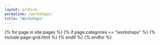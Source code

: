 ```yaml
---
layout: archive
permalink: /workshops/
title: "Workshops"
---
```


<div class="tiles">
{% for page in site.pages  %}
	{% if page.categories == "workshops" %}
	   {% include page-grid.html %}
	{% endif %} 
{% endfor %}
</div>
